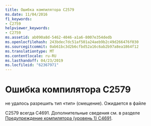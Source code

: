 ```yaml
---
title: Ошибка компилятора C2579
ms.date: 11/04/2016
f1_keywords:
- C2759
helpviewer_keywords:
- C2759
ms.assetid: ab090a8d-5462-4046-a1a6-8007e354dedb
ms.openlocfilehash: 243bdec7dc51af501a24aeb9b2c49d266476f030
ms.sourcegitcommit: 0ab61bc3d2b6cfbd52a16c6ab2b97a8ea1864f12
ms.translationtype: MT
ms.contentlocale: ru-RU
ms.lasthandoff: 04/23/2019
ms.locfileid: "62367971"
---
```

# <a name="compiler-error-c2579"></a>Ошибка компилятора C2579

не удалось разрешить тип «тип» (смещение). Ожидается в файле

C2579 всегда C4691. Дополнительные сведения см. в разделе [Предупреждение компилятора (уровень 1) C4691](../../error-messages/compiler-warnings/compiler-warning-level-1-c4691.md).